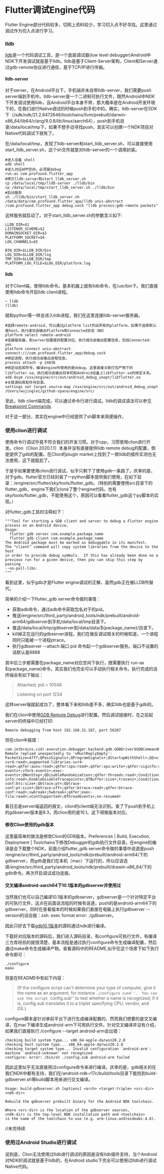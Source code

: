 Flutter调试Engine代码
====================

Flutter Engine部分代码较多，切网上资料较少，学习切入点不好寻找。这里通过调试作为切入点进行学习。

### lldb

<a href="https://lldb.llvm.org/use/remote.html">lldb</a>是一个代码调试工具，是一个底层调试器(low level debugger)Android中NDK下开发调试就是基于lldb。lldb是基于Client-Server架构，Client和Server通过gdb-remote协议进行通信，基于TCP/IP进行传输。

#### lldb-server

对于server，在Android平台下，手机端并未自带lldb-server，我们需要push server端到手机中。lldb-server是一个二进制可执行文件，既然Android中NDK下开发调试使用lldb，且Android平台本身不带，那大概率是在Android开发环境下的，在我们进行Native调试的时候push到手机中的。确实，lldb-server在SDK下（/sdk/ndk/21.2.6472646/toolchains/llvm/prebuilt/darwin-x86_64/lib64/clang/9.0.8/lib/linux/aarch64），push到手机目录/data/local/tmp下，如果不想手动寻找push，其实可以创建一个NDK项目对Native代码调试下就有了。

在/data/local/tmp，发现了lldb-server和start_lldb_server.sh，可以直接使用start_lldb_server.sh，这个sh文件就是对lldb-server的一个调用封装。

```
#进入设备 shell
adb shell 
#进入对应APP空间，必须是debug
run-as com.profound.flutter_app
#拷贝lldb-server和start_lldb_server.sh
cp /data/local/tmp/lldb-server ./lldb/bin
cp /data/local/tmp/start_lldb_server.sh ./lldb/bin
#启动服务
sh ./lldb/bin/start_lldb_server.sh /data/data/com.profound.flutter_app/lldb unix-abstract /com.profound.flutter_app debug.sock "lldb process:gdb-remote packets"
```

这样服务就启动了。对于start_lldb_server.sh的参数含义如下:
```
LLDB_DIR=$1
LISTENER_SCHEME=$2
DOMAINSOCKET_DIR=$3
PLATFORM_SOCKET=$4
LOG_CHANNELS=$5

BIN_DIR=$LLDB_DIR/bin
LOG_DIR=$LLDB_DIR/log
TMP_DIR=$LLDB_DIR/tmp
PLATFORM_LOG_FILE=$LOG_DIR/platform.log
```

#### lldb

对于Client端，使用lldb命令。基本机器上就有lldb命令，在/usr/bin下。我们直接使用lldb命令开启lldb client进程。
```
~ lldb
(lldb) 
```

就和python等一样会进入lldb进程，我们在这里连接lldb-server服务器。
```
#选择remote-android，可以通过platform list列出所有的platform，如果不选择默认是host。执行成功会输出Platform和Connected状态（NO）
platform select remote-android
#连接服务器，和server创建是的配置对应。执行成功会输出配置信息，包括Connected: yes
platform connect unix-abstract-connect:///com.profound.flutter_app/debug.sock
#绑定进程，执行成功会输出进程信息。
process attach -p 24836
#绑定动态库符号，编译engine时使用的是debug，这里直接关联打包产物下的libflutter.so。执行成功会输出将本机和Android设备上libflutter.so的绑定关系。
add-dsym /xxx/engine/src/out/android_debug_unopt/libflutter.so
#关联源码库和符号目录。
settings set target.source-map /xxx/engine/src/out/android_debug_unopt /Users/wujinglei/github-space/engine/src/
```

至此，lldb client端完成，可以通过命令行进行调试。lldb的调试语法可以参见<a href="https://lldb.llvm.org/use/map.html#id2">Breakpoint Commands</a>

对于这一部分，其实在engine中已经提供了sh脚本来简便操作，

### 使用clion进行调试 
使用命令行调试毕竟不符合我们的开发习惯。对于cpp，习惯使用clion进行开发。clion（Clion 2020.1.1）本身并没有直接提供lldb remote debug的配置，倒是提供了gdb的配置。在Clion的plugin market上找到了一款lldb的插件实测也无法使用，这下就尴尬了。

于是乎如果要使用clion进行调试，似乎只剩下了使用gdb一条路了。庆幸的是，对于gdb，flutter官方已经封装了一python脚本提供我们使用，在如下目录：/engine/src/flutter/sky/tools/flutter_gdb。（特别的需要使用src目录下的flutter_gdb，engine下我们clone了整个engine代码，也有sky/tools/flutter_gdb，不能使用这个，原因可以看看flutter_gdb这个py脚本的实现。）

对flutter_gdb工具的注释如下：
```
"""Tool for starting a GDB client and server to debug a Flutter engine process on an Android device.
Usage:
  flutter_gdb server com.example.package_name
  flutter_gdb client com.example.package_name
The Android package must be marked as debuggable in its manifest.
The "client" command will copy system libraries from the device to the host
in order to provide debug symbols.  If this has already been done on a
previous run for a given device, then you can skip this step by passing
--no-pull-libs.
"""
```

看到这里，似乎gdb才是Flutter engine调试的正解，虽然gdb正在被LLDB所替代。

简单的介绍一下flutter_gdb server命令做的事情：

* 获取adb命令，通过adb命令获取包名对于的pid。
* 推送/engine/src/third_party/android_tools/ndk/prebuilt/android-arm64/gdbserver到手机/data/local/tmp目录下。
* 推送/data/local/tmp/gdbserver到/data/data/${package_name}/目录下。
* kill掉正在运行的gdbserver进程。我们在做反调试相关的时候知道，一个进程同时只能被一个进程ptrace。
* 执行gdbserver --attach:端口 pid 命令起一个gdbserver服务。端口不设置的话默认是8888

其中后三步都需要在package_name对应空间下执行，既需要执行 run-as ${package_name}命令。其实我们也完全可以手动执行相关命令。执行完成的话终端会有如下输出：

>Attached; pid = 10548
>
>Listening on port 1234

这样server端就起成功了，整体看下来和lldb差不多，确实lldb也是基于gdb的。

我们在clion中使用<a href="https://www.jetbrains.com/help/clion/remote-debug.html#remote-config">GDB Remote Debug</a>进行配置。然后调试链接时，在之前起server的终端中已经打印:
```
Remote debugging from host 192.168.31.187, port 58287
```

但在clion中报错：
```
com.jetbrains.cidr.execution.debugger.backend.gdb.GDBDriver$GDBCommandException: Remote replied unexpectedly to 'vMustReplyEmpty': PacketSize=47ff;QPassSignals+;QProgramSignals+;QStartupWithShell+;QEnvironmentHexEncoded+;QEnvironmentReset+;QEnvironmentUnset+;QSetWorkingDir+;QCatchSyscalls+;qXfer:libraries-svr4:read+;augmented-libraries-svr4-read+;qXfer:auxv:read+;qXfer:spu:read+;qXfer:spu:write+;qXfer:siginfo:read+;qXfer:siginfo:write+;qXfer:features:read+;QStartNoAckMode+;qXfer:osdata:read+;multiprocess+;fork-events+;vfork-events+;exec-events+;QNonStop+;QDisableRandomization+;qXfer:threads:read+;ConditionalTracepoints+;TraceStateVariables+;TracepointSource+;DisconnectedTracing+;FastTracepoints+;StaticTracepoints+;InstallInTrace+;qXfer:statictrace:read+;qXfer:traceframe-info:read+;EnableDisableTracepoints+;QTBuffer:size+;tracenz+;ConditionalBreakpoints+;BreakpointCommands+;QAgent+;Qbtrace:bts+;Qbtrace-conf:bts:size+;Qbtrace:pt+;Qbtrace-conf:pt:size+;Qbtrace:off+;qXfer:btrace:read+;qXfer:btrace-conf:read+;swbreak+;hwbreak+;qXfer:exec-file:read+;vContSupported+;QThreadEvents+;no-resumed+
```

看日志是server端返回的报文，clion的client端无法识别。查了下push到手机上的gdbserver版本是8.3，而clion用的是10.1。这下得做版本对应。

#### 修改Clion使用的gdb版本
这里最简单的做法是修改Clion的GDB版本。Preferences | Build, Execution, Deployment | Toolchains下修改Debugger的gdb执行文件目录。在engine的编译是会下载整个NDK，前面介绍flutter_gdb server命令做的事情中说道是push /engine/src/third_party/android_tools/ndk/prebuilt/android-arm64/下的gdbserver，而gdb是我们在本机（mac）下运行的，所以应该选择/engine/src/third_party/android_tools/ndk/prebuilt/drawin-x86_64/下的gdb命令。再次开启调试成功连接。


#### 交叉编译android-aarch64下10.1版本的gdbserver并使用过
当然我们也可以自己编译10.1版本的gdbserver，gdbserver是一个针对特定平台的可执行文件，这点在前面说流程的时候有说道，push的是android-arm64下的gdbserver，同时在查看版本的时候如果我们直接在电脑上执行gdbserver --version的话会报：zsh: exec format error: ./gdbserver。



因此只好去下载<a href="https://ftp.gnu.org/gnu/gdb/">gdb10.1版本</a>的源码通过ndk进行编译。

下载好对应版本的源码后，我们进入源码目录，有configure可执行文件，有编译三方库经验的就很清楚，基本流程是通过执行configure命令生成编译配置，然后通过make命令生成编译产物。查看源码中的README,似乎在这个场景下如下执行命令即可：

```
./configure 
make
```

但是在README中有如下内容：
>(If the configure script can't determine your type of computer, give it
>the name as an argument, for instance ``./configure sun4''.  You can
>use the script ``config.sub'' to test whether a name is recognized; if
>it is, config.sub translates it to a triplet specifying CPU, vendor,
>and OS.)

configure脚本是针对单前平台下进行生成编译配置的，然而我们想要的是交叉编译，在mac下编译生成android-arm下可用执行文件。针对交叉编译并没有介绍，如果我们直接执行./configure --target android-arm会出错：
```
checking build system type... x86_64-apple-darwin20.2.0
checking host system type... x86_64-apple-darwin20.2.0
checking target system type... Invalid configuration `android-arm': machine `android-unknown' not recognized
configure: error: /bin/sh ./config.sub android-arm failed
```

因此这里似乎无法直接用过configure命令来进行编译。庆幸的是，gdb相关的在我们NDK中都有支持，我们在/android-ndk-r17c/build/tools目录下能找到build-gdbserver.sh等build脚本用来进行交叉编译。

```
Usage: build-gdbserver.sh [options] <arch> <target-triple> <src-dir> <ndk-dir>

Rebuild the gdbserver prebuilt binary for the Android NDK toolchain.

Where <src-dir> is the location of the gdbserver sources,
<ndk-dir> is the top-level NDK installation path and <toolchain>
is the name of the toolchain to use (e.g. arm-linux-androideabi-4.8).
```

//未完待续


### 使用过Android Studio进行调试
说到底，Clion无法使用过lldb进行调试的原因是没有lldb插件支持，当个Android对NDK的调试就是基于lldb的，在Android studio下完全可以使用过lldb进行调试Native代码。